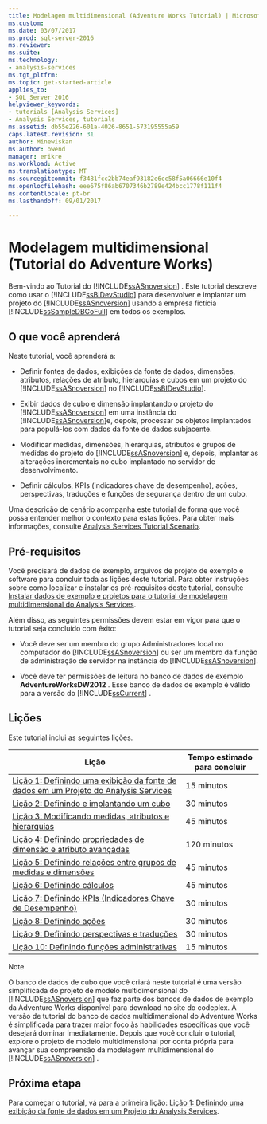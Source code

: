 ```yaml
---
title: Modelagem multidimensional (Adventure Works Tutorial) | Microsoft Docs
ms.custom: 
ms.date: 03/07/2017
ms.prod: sql-server-2016
ms.reviewer: 
ms.suite: 
ms.technology:
- analysis-services
ms.tgt_pltfrm: 
ms.topic: get-started-article
applies_to:
- SQL Server 2016
helpviewer_keywords:
- tutorials [Analysis Services]
- Analysis Services, tutorials
ms.assetid: db55e226-601a-4026-8651-573195555a59
caps.latest.revision: 31
author: Minewiskan
ms.author: owend
manager: erikre
ms.workload: Active
ms.translationtype: MT
ms.sourcegitcommit: f3481fcc2bb74eaf93182e6cc58f5a06666e10f4
ms.openlocfilehash: eee675f86ab6707346b2789e424bcc1778f111f4
ms.contentlocale: pt-br
ms.lasthandoff: 09/01/2017

---
```

# <a name="multidimensional-modeling-adventure-works-tutorial"></a>Modelagem multidimensional (Tutorial do Adventure Works)
Bem-vindo ao Tutorial do [!INCLUDE[ssASnoversion](../includes/ssasnoversion-md.md)] . Este tutorial descreve como usar o [!INCLUDE[ssBIDevStudio](../includes/ssbidevstudio-md.md)] para desenvolver e implantar um projeto do [!INCLUDE[ssASnoversion](../includes/ssasnoversion-md.md)] usando a empresa fictícia [!INCLUDE[ssSampleDBCoFull](../includes/sssampledbcofull-md.md)] em todos os exemplos.  
  
## <a name="what-you-will-learn"></a>O que você aprenderá  
Neste tutorial, você aprenderá a:  
  
-   Definir fontes de dados, exibições da fonte de dados, dimensões, atributos, relações de atributo, hierarquias e cubos em um projeto do [!INCLUDE[ssASnoversion](../includes/ssasnoversion-md.md)] no [!INCLUDE[ssBIDevStudio](../includes/ssbidevstudio-md.md)].  
  
-   Exibir dados de cubo e dimensão implantando o projeto do [!INCLUDE[ssASnoversion](../includes/ssasnoversion-md.md)] em uma instância do [!INCLUDE[ssASnoversion](../includes/ssasnoversion-md.md)]e, depois, processar os objetos implantados para populá-los com dados da fonte de dados subjacente.  
  
-   Modificar medidas, dimensões, hierarquias, atributos e grupos de medidas do projeto do [!INCLUDE[ssASnoversion](../includes/ssasnoversion-md.md)] e, depois, implantar as alterações incrementais no cubo implantado no servidor de desenvolvimento.  
  
-   Definir cálculos, KPIs (indicadores chave de desempenho), ações, perspectivas, traduções e funções de segurança dentro de um cubo.  
  
Uma descrição de cenário acompanha este tutorial de forma que você possa entender melhor o contexto para estas lições. Para obter mais informações, consulte [Analysis Services Tutorial Scenario](../analysis-services/analysis-services-tutorial-scenario.md).  
  
## <a name="prerequisites"></a>Pré-requisitos  
Você precisará de dados de exemplo, arquivos de projeto de exemplo e software para concluir toda as lições deste tutorial. Para obter instruções sobre como localizar e instalar os pré-requisitos deste tutorial, consulte [Instalar dados de exemplo e projetos para o tutorial de modelagem multidimensional do Analysis Services](../analysis-services/install-sample-data-and-projects.md).  
  
Além disso, as seguintes permissões devem estar em vigor para que o tutorial seja concluído com êxito:  
  
-   Você deve ser um membro do grupo Administradores local no computador do [!INCLUDE[ssASnoversion](../includes/ssasnoversion-md.md)] ou ser um membro da função de administração de servidor na instância do [!INCLUDE[ssASnoversion](../includes/ssasnoversion-md.md)].  
  
-   Você deve ter permissões de leitura no banco de dados de exemplo **AdventureWorksDW2012** . Esse banco de dados de exemplo é válido para a versão do [!INCLUDE[ssCurrent](../includes/sscurrent-md.md)] .  
  
## <a name="lessons"></a>Lições  
Este tutorial inclui as seguintes lições.  
  
|Lição|Tempo estimado para concluir|  
|----------|------------------------------|  
|[Lição 1: Definindo uma exibição da fonte de dados em um Projeto do Analysis Services](../analysis-services/lesson-1-defining-a-data-source-view-within-an-analysis-services-project.md)|15 minutos|  
|[Lição 2: Definindo e implantando um cubo](../analysis-services/lesson-2-defining-and-deploying-a-cube.md)|30 minutos|  
|[Lição 3: Modificando medidas, atributos e hierarquias](../analysis-services/lesson-3-modifying-measures-attributes-and-hierarchies.md)|45 minutos|  
|[Lição 4: Definindo propriedades de dimensão e atributo avançadas](../analysis-services/lesson-4-defining-advanced-attribute-and-dimension-properties.md)|120 minutos|  
|[Lição 5: Definindo relações entre grupos de medidas e dimensões](../analysis-services/lesson-5-defining-relationships-between-dimensions-and-measure-groups.md)|45 minutos|  
|[Lição 6: Definindo cálculos](../analysis-services/lesson-6-defining-calculations.md)|45 minutos|  
|[Lição 7: Definindo KPIs &#40;Indicadores Chave de Desempenho&#41;](../analysis-services/lesson-7-defining-key-performance-indicators-kpis.md)|30 minutos|  
|[Lição 8: Definindo ações](../analysis-services/lesson-8-defining-actions.md)|30 minutos|  
|[Lição 9: Definindo perspectivas e traduções](../analysis-services/lesson-9-defining-perspectives-and-translations.md)|30 minutos|  
|[Lição 10: Definindo funções administrativas](../analysis-services/lesson-10-defining-administrative-roles.md)|15 minutos|  
  
> [!NOTE]  
> O banco de dados de cubo que você criará neste tutorial é uma versão simplificada do projeto de modelo multidimensional do [!INCLUDE[ssASnoversion](../includes/ssasnoversion-md.md)] que faz parte dos bancos de dados de exemplo da Adventure Works disponível para download no site do codeplex. A versão de tutorial do banco de dados multidimensional do Adventure Works é simplificada para trazer maior foco às habilidades específicas que você desejará dominar imediatamente. Depois que você concluir o tutorial, explore o projeto de modelo multidimensional por conta própria para avançar sua compreensão da modelagem multidimensional do [!INCLUDE[ssASnoversion](../includes/ssasnoversion-md.md)] .  
  
## <a name="next-step"></a>Próxima etapa  
Para começar o tutorial, vá para a primeira lição: [Lição 1: Definindo uma exibição da fonte de dados em um Projeto do Analysis Services](../analysis-services/lesson-1-defining-a-data-source-view-within-an-analysis-services-project.md).  
  
  
  


